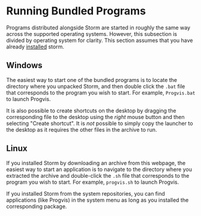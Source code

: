 Running Bundled Programs
========================

Programs distributed alongside Storm are started in roughly the same way across the supported
operating systems. However, this subsection is divided by operating system for clarity. This section
assumes that you have already [installed](md:/Getting_Started/Installing_Storm) storm.

Windows
-------

The easiest way to start one of the bundled programs is to locate the directory where you unpacked
Storm, and then double click the `.bat` file that corresponds to the program you wish to start. For
example, `Progvis.bat` to launch Progvis.

It is also possible to create shortcuts on the desktop by dragging the corresponding file to the
desktop using the *right* mouse button and then selecting "Create shortcut". It is *not* possible to
simply copy the launcher to the desktop as it requires the other files in the archive to run.


Linux
-----

If you installed Storm by downloading an archive from this webpage, the easiest way to start an
application is to navigate to the directory where you extracted the archive and double-click the
`.sh` file that corresponds to the program you wish to start. For example, `progvis.sh` to launch
Progvis.

If you installed Storm from the system repositories, you can find applications (like Progvis) in the
system menu as long as you installed the corresponding package.
